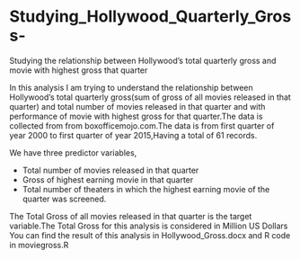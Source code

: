 # Studying_Hollywood_Quarterly_Gross-
Studying the relationship between Hollywood’s total quarterly gross and movie with highest gross that quarter


In this analysis I am trying to understand the relationship between Hollywood’s total quarterly gross(sum of gross of all movies released in that quarter) and total number of  movies released in that quarter and with performance of movie with highest gross for that quarter.The data is collected from from boxofficemojo.com.The data is from first quarter of year 2000 to first quarter of year 2015,Having a total of 61 records.

We have three predictor variables,
- Total number of movies released in that quarter
- Gross of highest earning movie in that quarter
- Total number of theaters in which the highest earning movie of the quarter was screened.

The Total Gross of all movies released in that quarter is the target variable.The Total Gross for this analysis is considered in Million US Dollars
You can find the result of this analysis in Hollywood_Gross.docx and R code in moviegross.R
